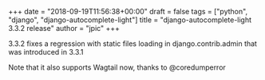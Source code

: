 +++
date = "2018-09-19T11:56:38+00:00"
draft = false
tags = ["python", "django", "django-autocomplete-light"]
title = "django-autocomplete-light 3.3.2 release"
author = "jpic"
+++

3.3.2 fixes a regression with static files loading in django.contrib.admin that was introduced in 3.3.1

Note that it also supports Wagtail now, thanks to @coredumperror
